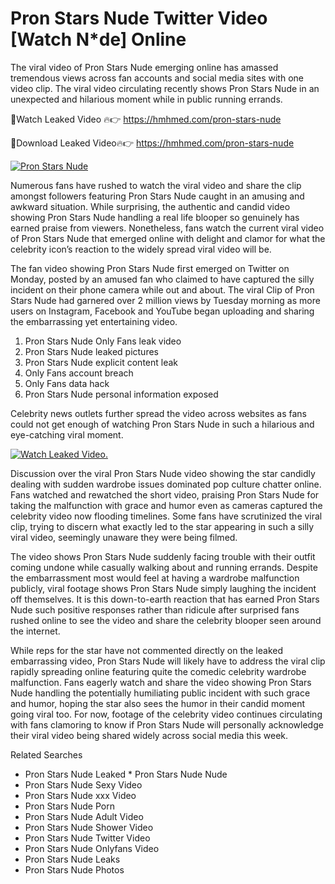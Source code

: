﻿# Pron Stars Nude Twitter Video [Watch N*de] Online

The viral video of ﻿Pron Stars Nude emerging online has amassed tremendous views across fan accounts and social media sites with one video clip. The viral video circulating recently shows ﻿Pron Stars Nude in an unexpected and hilarious moment while in public running errands. 

🔴Watch Leaked Video 🔥👉  https://hmhmed.com/pron-stars-nude 

🔴Download Leaked Video🔥👉  https://hmhmed.com/pron-stars-nude 

[![Pron Stars Nude](https://i.imgur.com/dJHk4Zq.gif)](https://hmhmed.com/pron-stars-nude)

Numerous fans have rushed to watch the viral video and share the clip amongst followers featuring ﻿Pron Stars Nude caught in an amusing and awkward situation. While surprising, the authentic and candid video showing ﻿Pron Stars Nude handling a real life blooper so genuinely has earned praise from viewers. Nonetheless, fans watch the current viral video of ﻿Pron Stars Nude that emerged online with delight and clamor for what the celebrity icon’s reaction to the widely spread viral video will be.

The fan video showing ﻿Pron Stars Nude first emerged on Twitter on Monday, posted by an amused fan who claimed to have captured the silly incident on their phone camera while out and about. The viral Clip of ﻿Pron Stars Nude had garnered over 2 million views by Tuesday morning as more users on Instagram, Facebook and YouTube began uploading and sharing the embarrassing yet entertaining video. 

1. ﻿Pron Stars Nude Only Fans leak video
2. ﻿Pron Stars Nude leaked pictures
3. ﻿Pron Stars Nude explicit content leak
4. Only Fans account breach
5. Only Fans data hack
6. ﻿Pron Stars Nude personal information exposed

Celebrity news outlets further spread the video across websites as fans could not get enough of watching ﻿Pron Stars Nude in such a hilarious and eye-catching viral moment. 

[![Watch Leaked Video.](https://miro.medium.com/v2/resize:fit:828/format:webp/1*cilzJN44JGOrTw9NJCrNHA.gif "Watch Leaked Video")](https://hmhmed.com/pron-stars-nude)

Discussion over the viral ﻿Pron Stars Nude video showing the star candidly dealing with sudden wardrobe issues dominated pop culture chatter online. Fans watched and rewatched the short video, praising ﻿Pron Stars Nude for taking the malfunction with grace and humor even as cameras captured the celebrity video now flooding timelines. Some fans have scrutinized the viral clip, trying to discern what exactly led to the star appearing in such a silly viral video, seemingly unaware they were being filmed.

The video shows ﻿Pron Stars Nude suddenly facing trouble with their outfit coming undone while casually walking about and running errands. Despite the embarrassment most would feel at having a wardrobe malfunction publicly, viral footage shows ﻿Pron Stars Nude simply laughing the incident off themselves. It is this down-to-earth reaction that has earned ﻿Pron Stars Nude such positive responses rather than ridicule after surprised fans rushed online to see the video and share the celebrity blooper seen around the internet.  

While reps for the star have not commented directly on the leaked embarrassing video, ﻿Pron Stars Nude will likely have to address the viral clip rapidly spreading online featuring quite the comedic celebrity wardrobe malfunction. Fans eagerly watch and share the video showing ﻿Pron Stars Nude handling the potentially humiliating public incident with such grace and humor, hoping the star also sees the humor in their candid moment going viral too. For now, footage of the celebrity video continues circulating with fans clamoring to know if ﻿Pron Stars Nude will personally acknowledge their viral video being shared widely across social media this week.

Related Searches
* ﻿Pron Stars Nude Leaked
﻿* Pron Stars Nude Nude
* ﻿Pron Stars Nude Sexy Video
* ﻿Pron Stars Nude xxx Video
* ﻿Pron Stars Nude Porn
* ﻿Pron Stars Nude Adult Video
* ﻿Pron Stars Nude Shower Video
* ﻿Pron Stars Nude Twitter Video
* ﻿Pron Stars Nude Onlyfans Video
* ﻿Pron Stars Nude Leaks
* ﻿Pron Stars Nude Photos